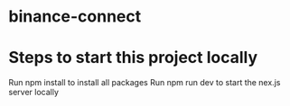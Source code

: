 # binance-connect
# Steps to start this project locally
Run npm install to install all packages
Run npm run dev to start the nex.js server locally

